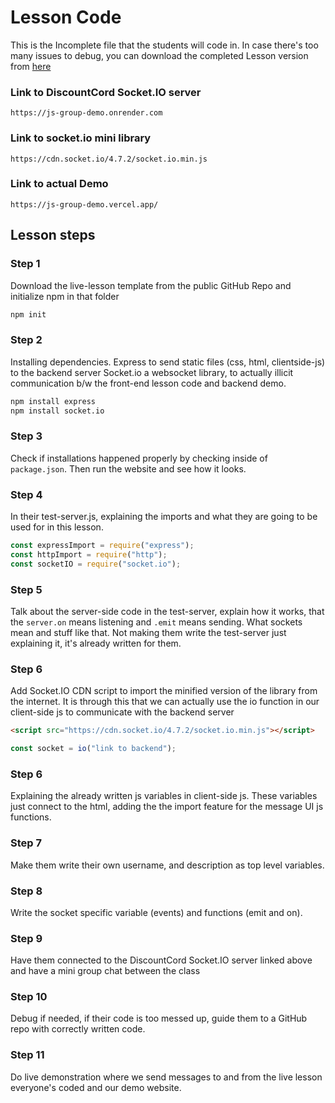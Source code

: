 # Lesson Code

This is the Incomplete file that the students will code in.
In case there's too many issues to debug, you can download the completed Lesson version from [here](https://github.com/blekmus/js-group-lesson)

### Link to DiscountCord Socket.IO server
```
https://js-group-demo.onrender.com
```

### Link to socket.io mini library
```
https://cdn.socket.io/4.7.2/socket.io.min.js
```

### Link to actual Demo
```
https://js-group-demo.vercel.app/
```


## Lesson steps

### Step 1
Download the live-lesson template from the public GitHub Repo and initialize npm in that folder
``` sh
npm init
```

### Step 2 
Installing dependencies.
Express to send static files (css, html, clientside-js) to the backend server
Socket.io a websocket library, to actually illicit communication b/w the front-end lesson code and backend demo.

``` sh
npm install express
npm install socket.io
```

### Step 3
Check if installations happened properly by checking inside of `package.json`. Then run the website and see how it looks.

### Step 4
In their test-server.js, explaining the imports and what they are going to be used for in this lesson.

``` js
const expressImport = require("express");
const httpImport = require("http");
const socketIO = require("socket.io");
```

### Step 5
Talk about the server-side code in the test-server, explain how it works, that the `server.on` means listening and `.emit` means sending. What sockets mean and stuff like that. Not making them write the test-server just explaining it, it's already written for them.

### Step 6
Add Socket.IO CDN script to import the minified version of the library from the internet. It is through this that we can actually use the io function in our client-side js to communicate with the backend server

``` html
<script src="https://cdn.socket.io/4.7.2/socket.io.min.js"></script>
```

``` js
const socket = io("link to backend");
```

### Step 6 
Explaining the already written js variables in client-side js. These variables just connect to the html, adding the the import feature for the message UI js functions.

### Step 7 
Make them write their own username, and description as top level variables.

### Step 8 
Write the socket specific variable (events) and functions (emit and on).

### Step 9
Have them connected to the DiscountCord Socket.IO server linked above and have a mini group chat between the class

### Step 10
Debug if needed, if their code is too messed up, guide them to a GitHub repo with correctly written code.

### Step 11 
Do live demonstration where we send messages to and from the live lesson everyone's coded and our demo website.
